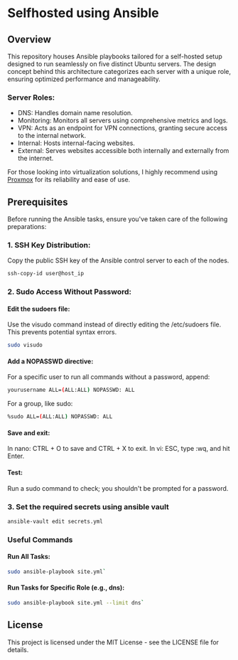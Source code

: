 # Selfhosted using Ansible
## Overview
This repository houses Ansible playbooks tailored for a self-hosted setup designed to run seamlessly on five distinct Ubuntu servers. The design concept behind this architecture categorizes each server with a unique role, ensuring optimized performance and manageability.

### Server Roles:
* DNS: Handles domain name resolution.
* Monitoring: Monitors all servers using comprehensive metrics and logs.
* VPN: Acts as an endpoint for VPN connections, granting secure access to the internal network.
* Internal: Hosts internal-facing websites.
* External: Serves websites accessible both internally and externally from the internet.

For those looking into virtualization solutions, I highly recommend using [Proxmox](https://www.proxmox.com/) for its reliability and ease of use.

## Prerequisites
Before running the Ansible tasks, ensure you've taken care of the following preparations:

### 1. SSH Key Distribution:
Copy the public SSH key of the Ansible control server to each of the nodes.

```bash
ssh-copy-id user@host_ip
```
### 2. Sudo Access Without Password:

#### Edit the sudoers file:
Use the visudo command instead of directly editing the /etc/sudoers file. This prevents potential syntax errors.

```bash
sudo visudo
```
#### Add a NOPASSWD directive:
For a specific user to run all commands without a password, append:

```bash
yourusername ALL=(ALL:ALL) NOPASSWD: ALL
```
For a group, like sudo:

```bash
%sudo ALL=(ALL:ALL) NOPASSWD: ALL
```
#### Save and exit:
In nano: CTRL + O to save and CTRL + X to exit.
In vi: ESC, type :wq, and hit Enter.

#### Test:
Run a sudo command to check; you shouldn't be prompted for a password.

### 3. Set the required secrets using ansible vault

```bash
ansible-vault edit secrets.yml
```

### Useful Commands
#### Run All Tasks:

```bash
sudo ansible-playbook site.yml`
```
#### Run Tasks for Specific Role (e.g., dns):

```bash
sudo ansible-playbook site.yml --limit dns`
```

## License
This project is licensed under the MIT License - see the LICENSE file for details.